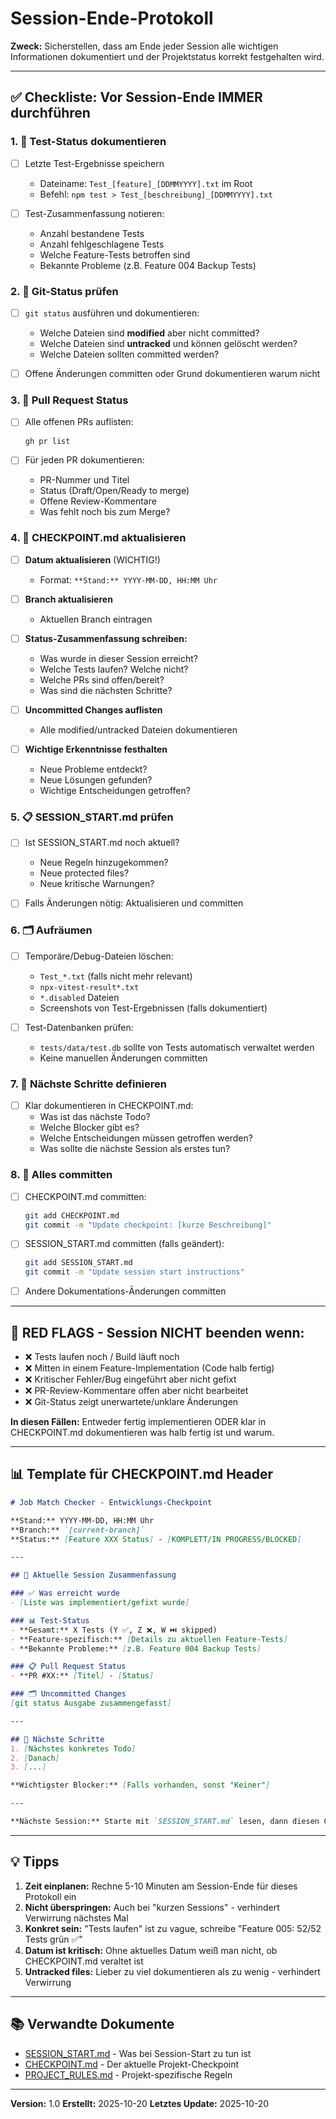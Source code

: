 # Session-Ende-Protokoll

**Zweck:** Sicherstellen, dass am Ende jeder Session alle wichtigen Informationen dokumentiert und der Projektstatus korrekt festgehalten wird.

---

## ✅ Checkliste: Vor Session-Ende IMMER durchführen

### 1. 🧪 Test-Status dokumentieren

- [ ] Letzte Test-Ergebnisse speichern
  - Dateiname: `Test_[feature]_[DDMMYYYY].txt` im Root
  - Befehl: `npm test > Test_[beschreibung]_[DDMMYYYY].txt`

- [ ] Test-Zusammenfassung notieren:
  - Anzahl bestandene Tests
  - Anzahl fehlgeschlagene Tests
  - Welche Feature-Tests betroffen sind
  - Bekannte Probleme (z.B. Feature 004 Backup Tests)

### 2. 📂 Git-Status prüfen

- [ ] `git status` ausführen und dokumentieren:
  - Welche Dateien sind **modified** aber nicht committed?
  - Welche Dateien sind **untracked** und können gelöscht werden?
  - Welche Dateien sollten committed werden?

- [ ] Offene Änderungen committen oder Grund dokumentieren warum nicht

### 3. 🔄 Pull Request Status

- [ ] Alle offenen PRs auflisten:
  ```bash
  gh pr list
  ```

- [ ] Für jeden PR dokumentieren:
  - PR-Nummer und Titel
  - Status (Draft/Open/Ready to merge)
  - Offene Review-Kommentare
  - Was fehlt noch bis zum Merge?

### 4. 📝 CHECKPOINT.md aktualisieren

- [ ] **Datum aktualisieren** (WICHTIG!)
  - Format: `**Stand:** YYYY-MM-DD, HH:MM Uhr`

- [ ] **Branch aktualisieren**
  - Aktuellen Branch eintragen

- [ ] **Status-Zusammenfassung schreiben:**
  - Was wurde in dieser Session erreicht?
  - Welche Tests laufen? Welche nicht?
  - Welche PRs sind offen/bereit?
  - Was sind die nächsten Schritte?

- [ ] **Uncommitted Changes auflisten**
  - Alle modified/untracked Dateien dokumentieren

- [ ] **Wichtige Erkenntnisse festhalten**
  - Neue Probleme entdeckt?
  - Neue Lösungen gefunden?
  - Wichtige Entscheidungen getroffen?

### 5. 📋 SESSION_START.md prüfen

- [ ] Ist SESSION_START.md noch aktuell?
  - Neue Regeln hinzugekommen?
  - Neue protected files?
  - Neue kritische Warnungen?

- [ ] Falls Änderungen nötig: Aktualisieren und committen

### 6. 🗂️ Aufräumen

- [ ] Temporäre/Debug-Dateien löschen:
  - `Test_*.txt` (falls nicht mehr relevant)
  - `npx-vitest-result*.txt`
  - `*.disabled` Dateien
  - Screenshots von Test-Ergebnissen (falls dokumentiert)

- [ ] Test-Datenbanken prüfen:
  - `tests/data/test.db` sollte von Tests automatisch verwaltet werden
  - Keine manuellen Änderungen committen

### 7. 🎯 Nächste Schritte definieren

- [ ] Klar dokumentieren in CHECKPOINT.md:
  - Was ist das nächste Todo?
  - Welche Blocker gibt es?
  - Welche Entscheidungen müssen getroffen werden?
  - Was sollte die nächste Session als erstes tun?

### 8. 💾 Alles committen

- [ ] CHECKPOINT.md committen:
  ```bash
  git add CHECKPOINT.md
  git commit -m "Update checkpoint: [kurze Beschreibung]"
  ```

- [ ] SESSION_START.md committen (falls geändert):
  ```bash
  git add SESSION_START.md
  git commit -m "Update session start instructions"
  ```

- [ ] Andere Dokumentations-Änderungen committen

---

## 🚨 RED FLAGS - Session NICHT beenden wenn:

- ❌ Tests laufen noch / Build läuft noch
- ❌ Mitten in einem Feature-Implementation (Code halb fertig)
- ❌ Kritischer Fehler/Bug eingeführt aber nicht gefixt
- ❌ PR-Review-Kommentare offen aber nicht bearbeitet
- ❌ Git-Status zeigt unerwartete/unklare Änderungen

**In diesen Fällen:** Entweder fertig implementieren ODER klar in CHECKPOINT.md dokumentieren was halb fertig ist und warum.

---

## 📊 Template für CHECKPOINT.md Header

```markdown
# Job Match Checker - Entwicklungs-Checkpoint

**Stand:** YYYY-MM-DD, HH:MM Uhr
**Branch:** `[current-branch]`
**Status:** [Feature XXX Status] - [KOMPLETT/IN PROGRESS/BLOCKED]

---

## 🎯 Aktuelle Session Zusammenfassung

### ✅ Was erreicht wurde
- [Liste was implementiert/gefixt wurde]

### 📊 Test-Status
- **Gesamt:** X Tests (Y ✅, Z ❌, W ⏭️ skipped)
- **Feature-spezifisch:** [Details zu aktuellen Feature-Tests]
- **Bekannte Probleme:** [z.B. Feature 004 Backup Tests]

### 📋 Pull Request Status
- **PR #XX:** [Titel] - [Status]

### 🗂️ Uncommitted Changes
[git status Ausgabe zusammengefasst]

---

## 🎯 Nächste Schritte
1. [Nächstes konkretes Todo]
2. [Danach]
3. [...]

**Wichtigster Blocker:** [Falls vorhanden, sonst "Keiner"]

---

**Nächste Session:** Starte mit `SESSION_START.md` lesen, dann diesen Checkpoint.
```

---

## 💡 Tipps

1. **Zeit einplanen:** Rechne 5-10 Minuten am Session-Ende für dieses Protokoll ein
2. **Nicht überspringen:** Auch bei "kurzen Sessions" - verhindert Verwirrung nächstes Mal
3. **Konkret sein:** "Tests laufen" ist zu vague, schreibe "Feature 005: 52/52 Tests grün ✅"
4. **Datum ist kritisch:** Ohne aktuelles Datum weiß man nicht, ob CHECKPOINT.md veraltet ist
5. **Untracked files:** Lieber zu viel dokumentieren als zu wenig - verhindert Verwirrung

---

## 📚 Verwandte Dokumente

- [SESSION_START.md](SESSION_START.md) - Was bei Session-Start zu tun ist
- [CHECKPOINT.md](CHECKPOINT.md) - Der aktuelle Projekt-Checkpoint
- [PROJECT_RULES.md](PROJECT_RULES.md) - Projekt-spezifische Regeln

---

**Version:** 1.0
**Erstellt:** 2025-10-20
**Letztes Update:** 2025-10-20
